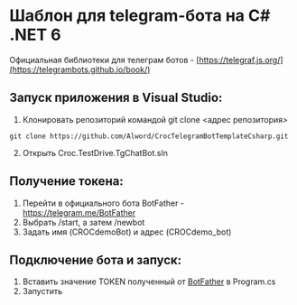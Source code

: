 # Шаблон для telegram-бота на C# .NET 6

Официальная библиотеки для телеграм ботов - [https://telegraf.js.org/](https://telegrambots.github.io/book/)

## Запуск приложения в Visual Studio:
1. Клонировать репозиторий командой git clone <адрес репозитория>
```
git clone https://github.com/Alword/CrocTelegramBotTemplateCsharp.git
```
2. Открыть Croc.TestDrive.TgChatBot.sln

## Получение токена:
1. Перейти в официального бота BotFather - https://telegram.me/BotFather
2. Выбрать /start, а затем /newbot
3. Задать имя (CROCdemoBot) и адрес (CROCdemo_bot)

## Подключение бота и запуск:
1. Вставить значение TOKEN полученный от [BotFather](https://telegram.me/BotFather) в Program.cs
2. Запустить
